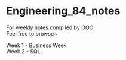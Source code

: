 # Engineering_84_notes
For weekly notes compiled by OOC  
Feel free to browse~  

Week 1 - Business Week  
Week 2 - SQL  
